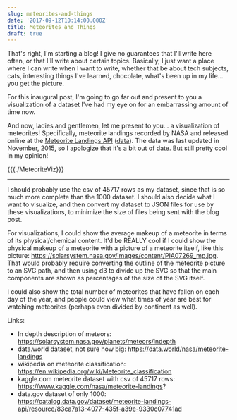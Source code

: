 ```yaml
---
slug: meteorites-and-things
date: '2017-09-12T10:14:00.000Z'
title: Meteorites and Things
draft: true
---
```


That's right, I'm starting a blog! I give no guarantees that I'll write here often, or that I'll write about certain topics. Basically, I just want a place where I can write when I want to write, whether that be about tech subjects, cats, interesting things I've learned, chocolate, what's been up in my life... you get the picture.

For this inaugural post, I'm going to go far out and present to you a visualization of a dataset I've had my eye on for an embarrassing amount of time now.

And now, ladies and gentlemen, let me present to you... a visualization of meteorites! Specifically, meteorite landings recorded by NASA and released online at the [Meteorite Landings API](https://catalog.data.gov/dataset/meteorite-landings-api/resource/83ca7a13-4077-435f-a39e-9330c07741ad) ([data](https://data.nasa.gov/resource/gh4g-9sfh.json)). The data was last updated in November, 2015, so I apologize that it's a bit out of date. But still pretty cool in my opinion!

{{{./MeteoriteViz}}}







----------

I should probably use the csv of 45717 rows as my dataset, since that is so much more complete than the 1000 dataset. I should also decide what I want to visualize, and then convert my dataset to JSON files for use by these visualizations, to minimize the size of files being sent with the blog post.

For visualizations, I could show the average makeup of a meteorite in terms of its physical/chemical content. It'd be REALLY cool if I could show the physical makeup of a meteorite with a picture of a meteorite itself, like this picture: https://solarsystem.nasa.gov/images/content/PIA07269_mp.jpg. That would probably require converting the outline of the meteorite picture to an SVG path, and then using d3 to divide up the SVG so that the main components are shown as percentages of the size of the SVG itself.

I could also show the total number of meteorites that have fallen on each day of the year, and people could view what times of year are best for watching meteorites (perhaps even divided by continent as well).

Links:
- In depth description of meteors: https://solarsystem.nasa.gov/planets/meteors/indepth
- data.world dataset, not sure how big: https://data.world/nasa/meteorite-landings
- wikipedia on meteorite classification: https://en.wikipedia.org/wiki/Meteorite_classification
- kaggle.com meteorite dataset with csv of 45717 rows: https://www.kaggle.com/nasa/meteorite-landings?
- data.gov dataset of only 1000: https://catalog.data.gov/dataset/meteorite-landings-api/resource/83ca7a13-4077-435f-a39e-9330c07741ad
